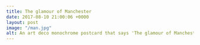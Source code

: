 ```yaml
---
title: The glamour of Manchester
date: 2017-08-10 21:00:06 +0000
layout: post
image: "/man.jpg"
alt: An art deco monochrome postcard that says 'The glamour of Manchester'
---
```

